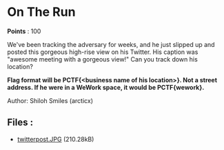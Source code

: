 # On The Run
**Points** : 100

We've been tracking the adversary for weeks, and he just slipped up and posted this gorgeous high-rise view on his Twitter. His caption was "awesome meeting with a gorgeous view!" Can you track down his location? 

**Flag format will be PCTF{\<business name of his location>}. Not a street address. If he were in a WeWork space, it would be PCTF{wework}.**

Author: Shiloh Smiles (arcticx)

## Files : 

 - [twitterpost.JPG](./twitterpost.JPG) (210.28kB)